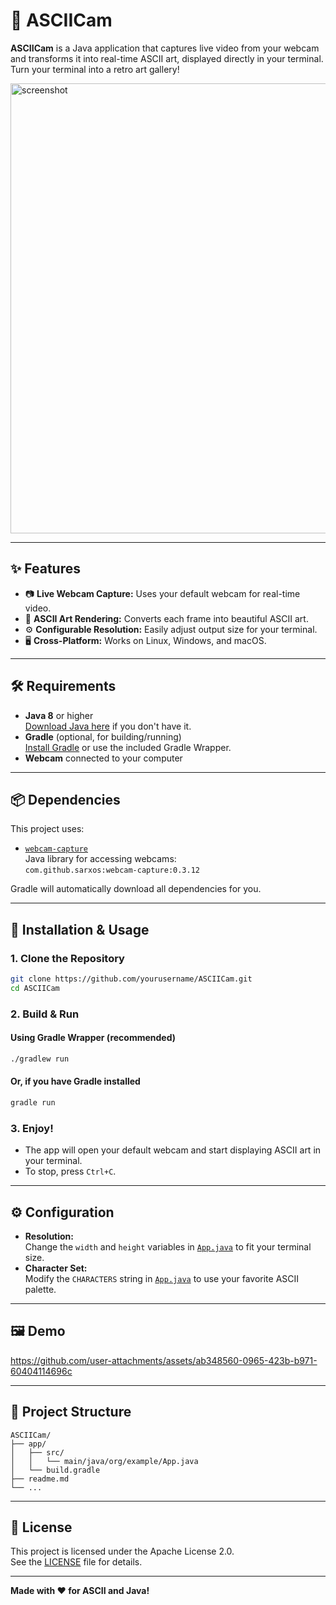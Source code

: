 # 🎥 ASCIICam

**ASCIICam** is a Java application that captures live video from your webcam and transforms it into real-time ASCII art, displayed directly in your terminal.  
Turn your terminal into a retro art gallery!

<img width="1280" height="720" alt="screenshot" src="https://github.com/user-attachments/assets/eab943ee-ea89-4afa-a667-d4fcabfa5847" />

---

## ✨ Features

- 📷 **Live Webcam Capture:** Uses your default webcam for real-time video.
- 🎨 **ASCII Art Rendering:** Converts each frame into beautiful ASCII art.
- ⚙️ **Configurable Resolution:** Easily adjust output size for your terminal.
- 🖥️ **Cross-Platform:** Works on Linux, Windows, and macOS.

---

## 🛠️ Requirements

- **Java 8** or higher  
  [Download Java here](https://adoptopenjdk.net/) if you don't have it.
- **Gradle** (optional, for building/running)  
  [Install Gradle](https://gradle.org/install/) or use the included Gradle Wrapper.
- **Webcam** connected to your computer

---

## 📦 Dependencies

This project uses:

- [`webcam-capture`](https://github.com/sarxos/webcam-capture)  
  Java library for accessing webcams:  
  `com.github.sarxos:webcam-capture:0.3.12`

Gradle will automatically download all dependencies for you.

---

## 🚀 Installation & Usage

### 1. Clone the Repository

```sh
git clone https://github.com/yourusername/ASCIICam.git
cd ASCIICam
```

### 2. Build & Run

#### Using Gradle Wrapper (recommended)

```sh
./gradlew run
```

#### Or, if you have Gradle installed

```sh
gradle run
```

### 3. Enjoy!

- The app will open your default webcam and start displaying ASCII art in your terminal.
- To stop, press `Ctrl+C`.

---

## ⚙️ Configuration

- **Resolution:**  
  Change the `width` and `height` variables in [`App.java`](app/src/main/java/org/example/App.java) to fit your terminal size.
- **Character Set:**  
  Modify the `CHARACTERS` string in [`App.java`](app/src/main/java/org/example/App.java) to use your favorite ASCII palette.

---

## 🖼️ Demo



https://github.com/user-attachments/assets/ab348560-0965-423b-b971-60404114696c



---

## 📁 Project Structure

```
ASCIICam/
├── app/
│   ├── src/
│   │   └── main/java/org/example/App.java
│   └── build.gradle
├── readme.md
└── ...
```

---

## 📜 License

This project is licensed under the Apache License 2.0.  
See the [LICENSE](https://www.apache.org/licenses/LICENSE-2.0) file for details.

---

**Made with ❤️ for ASCII and Java!**
